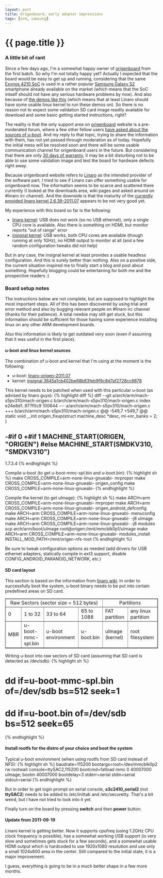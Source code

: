 ```yaml
---
layout: post
title: Origenboard, early adopter impressions
tags: [arm, samsung]
---
```


{{ page.title }}
================

### A little bit of rant

Since a few days ago, I'm a somewhat happy owner of [origenboard](http://www.origenboard.org/) from the first batch.
So why I'm not totally happy yet? Actually I expected that the board would be easy to get up
and running, considering that the same
[Exynos 4210 SoC](http://www.samsung.com/global/business/semiconductor/productInfo.do?fmly_id=844&partnum=Exynos%204210)
is used in a rather popular
[Samsung Galaxy S2](http://en.wikipedia.org/wiki/Samsung_Galaxy_S_II) smartphone already
available on the market (which means that the SoC intself should not have any serious hardware
problems by now). And also because of [the demos like this](http://www.youtube.com/watch?v=vLUne-yDzVE) (which means that at least Linaro should have some usable linux kernel to run these demos on).
So there is no reason not to expect some validation SD card image readily available
for download and some basic getting started instructions, right?

The reality is that the only support area on [origenboard](http://www.origenboard.org/) website is a pre-moderated forum, where
a few other fellow users [have asked about the sources of u-boot](http://www.origenboard.org/forum/viewtopic.php?f=8&t=4).
And my reply to that topic, trying to share the information with them, has not yet passed through moderation as of today.
Hopefully the initial mess will be resolved soon and there will be some usable communication
channel for origenboard users in the future. But considering that there are only [30 days of warranty](http://www.origenboard.org/news/?p=18),
it may be a bit disturbing not to be able to use some validation image and test the board for hardware defects right away.

Because origenboard website refers to [Linaro](http://www.linaro.org/) as the intended provider
of the software part, I tried to see if Linaro can offer something usable for origenboard now.
The information seems to be scarce and scattered there currently (I looked at the downloads area, wiki
pages and asked around on #linaro irc channel). And the downside is that the maturity of
the [currently provided linaro kernel 2.6.39-2011.07](http://git.linaro.org/gitweb?p=people/angus/linux-linaro-2.6.39.git;a=shortlog;h=refs/tags/2.6.39-2011.07) appears
to be not very good yet.

My experience with this board so far is the following:

* [linaro kernel](http://git.linaro.org/gitweb?p=people/angus/linux-linaro-2.6.39.git;a=shortlog;h=refs/tags/2.6.39-2011.07): USB does not work (so no USB ethernet), only a single CPU core is available. Also there is something on HDMI, but monitor reports "out of range" error
* [insignal kernel](http://git.insignal.co.kr/?p=linux-2.6-insignal-dev.git;a=shortlog;h=3645a1cb402be68b83feb9f9c8d7af2728cc8878): USB works, both CPU cores are available (though running at only 1GHz), no HDMI output to monitor at all (and a few random configuration tweaks did not help)

But in any case, the insignal kernel at least provides a usable headless configuration.
And this is surely better than nothing. Also on a positive side, the current situation
inspired me to finally start a blog and post about something. Hopefully blogging could
be entertaining for both me and the prospective readers :)

### Board setup notes

The instructions below are not complete, but are supposed to highlight the most important
steps. All of this has been discovered by using trial and error
method and also by bugging relevant people on #linaro irc channel (thanks for their patience). A total
newbie may still get stuck, but this information should be sufficient for those
having some experience installing linux on any other ARM development boards.

Also this information is likely to get outdated very soon (even if assuming that it was useful in the first place).

#### u-boot and linux kernel sources

The combination of u-boot and kernel that I'm using at the moment is the following:

* u-boot: [linaro-origen-2011.07](http://git.linaro.org/gitweb?p=people/angus/u-boot.git;a=shortlog;h=refs/tags/linaro-origen-2011.07)
* kernel: [insignal 3645a1cb402be68b83feb9f9c8d7af2728cc8878](http://git.insignal.co.kr/?p=linux-2.6-insignal-dev.git;a=shortlog;h=3645a1cb402be68b83feb9f9c8d7af2728cc8878)

This kernel needs to be patched when used with this particular u-boot (as advised by linaro guys):
{% highlight diff %}
diff --git a/arch/arm/mach-s5pv310/mach-origen.c b/arch/arm/mach-s5pv310/mach-origen.c
index e24e8d1..977f0c9 100644
--- a/arch/arm/mach-s5pv310/mach-origen.c
+++ b/arch/arm/mach-s5pv310/mach-origen.c
@@ -549,7 +549,7 @@ static void __init origen_fixup(struct machine_desc *desc,
 	mi->nr_banks = 2;
 }
 
-#if 0
+#if 1
 MACHINE_START(ORIGEN, "ORIGEN")
 #else
 MACHINE_START(SMDKV310, "SMDKV310")
-- 
1.7.3.4
{% endhighlight %}

Compile u-boot (to get u-boot-mmc-spl.bin and u-boot.bin):
{% highlight sh %}
make CROSS_COMPILE=arm-none-linux-gnueabi- mrproper
make CROSS_COMPILE=arm-none-linux-gnueabi- origen_config
make CROSS_COMPILE=arm-none-linux-gnueabi-
{% endhighlight %}

Compile the kernel (to get uImage):
{% highlight sh %}
make ARCH=arm CROSS_COMPILE=arm-none-linux-gnueabi- mrproper
make ARCH=arm CROSS_COMPILE=arm-none-linux-gnueabi- origen_android_defconfig
make ARCH=arm CROSS_COMPILE=arm-none-linux-gnueabi- menuconfig
make ARCH=arm CROSS_COMPILE=arm-none-linux-gnueabi- -j8 uImage
make ARCH=arm CROSS_COMPILE=arm-none-linux-gnueabi- -j8 modules
scp arch/arm/boot/uImage root@origen:/mnt/mmcblk0p1/uImage
make ARCH=arm CROSS_COMPILE=arm-none-linux-gnueabi- modules_install INSTALL_MOD_PATH=/mnt/origen-nfs-root
{% endhighlight %}

Be sure to tweak configuration options as needed (add drivers for USB ethernet adapters, statically compile in ext3 support, disable CONFIG_ANDROID_PARANOID_NETWORK, etc.)

#### SD card layout

This section is based on the information from [linaro wiki](https://wiki.linaro.org/Boards/Origen/Setup).
In order to successfully boot the system, u-boot binary needs to be put into certain predefined areas on SD card.

<table border=1><tr>
<td colspan="4" style="text-align:center">Raw Sectors (sector size = 512 bytes)</td>
  <td colspan="3" style="text-align:center">Partitions </td>
</tr>
<tr>
  <td>0</td>
  <td>1 to 32</td>
  <td>33 to 64</td>
  <td>65 to 1088</td>
  <td>FAT partition</td>
  <td>any linux partition</td>
</tr>
<tr>
  <td>MBR</td>
  <td>u-boot-mmc-spl.bin</td>
  <td>u-boot environment </td>
  <td>u-boot.bin </td>
  <td>uImage (kernel)</td>
  <td>root filesystem</td>
</tr>
</table>

Writing u-boot into raw sectors of SD card (assuming that SD card is detected as /dev/sdb):
{% highlight sh %}
# dd if=u-boot-mmc-spl.bin of=/dev/sdb bs=512 seek=1
# dd if=u-boot.bin of=/dev/sdb bs=512 seek=65
{% endhighlight %}

#### Install rootfs for the distro of your choice and boot the system

Typical u-boot environment (when using rootfs from SD card instead of NFS):
{% highlight sh %}
baudrate=115200
bootargs=root=/dev/mmcblk0p2 rw rootwait console=ttySAC2,115200
bootcmd=fatload mmc 0 40007000 uImage; bootm 40007000
bootdelay=3
stderr=serial
stdin=serial
stdout=serial
{% endhighlight %}

But in order to get login prompt on serial console, <b>s3c2410_serial2</b> (not <b>ttySAC2</b>) needs to be added to /etc/inittab and /etc/securetty. That's a bit weird, but I have not tried to look into it yet.

Finally turn on the board by pressing <b>switch</b> and then <b>power</b> button.

#### Update from 2011-09-19

Linaro kernel is getting better. Now it supports cpufreq (using 1.2GHz CPU clock frequency is possible), has
a somewhat working USB support (is very slow and sometimes gets stuck for a few seconds), and a somewhat
usable HDMI output which is hardcoded to use 1920x1080 resolution and use only a small 1024x600 area in
the center. Still compared to the initial state, it is a major improvement.

I guess, everything is going to be in a much better shape in a few more months.
